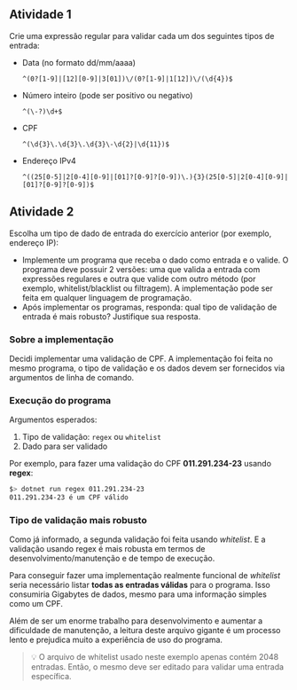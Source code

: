 ## Atividade 1

Crie uma expressão regular para validar cada um dos seguintes tipos de entrada:  

* Data (no formato dd/mm/aaaa)  
    ```regexp
    ^(0?[1-9]|[12][0-9]|3[01])\/(0?[1-9]|1[12])\/(\d{4})$
    ```
* Número inteiro (pode ser positivo ou negativo)  
    ```regexp
    ^(\-?)\d+$
    ```
* CPF  
    ```regexp
    ^(\d{3}\.\d{3}\.\d{3}\-\d{2}|\d{11})$
    ```
* Endereço IPv4  
    ```regexp
    ^((25[0-5]|2[0-4][0-9]|[01]?[0-9]?[0-9])\.){3}(25[0-5]|2[0-4][0-9]|[01]?[0-9]?[0-9])$
    ```

## Atividade 2

Escolha um tipo de dado de entrada do exercício anterior (por exemplo, endereço IP):
* Implemente um programa que receba o dado como entrada e o valide. O programa deve possuir 2 versões: uma que valida a entrada com expressões regulares e outra que valide com outro método (por exemplo, whitelist/blacklist ou filtragem). A implementação pode ser feita em qualquer linguagem de programação.
* Após implementar os programas, responda: qual tipo de validação de entrada é mais robusto? Justifique sua resposta.

### Sobre a implementação

Decidi implementar uma validação de CPF. A implementação foi feita no mesmo programa, o tipo de validação e os dados devem ser fornecidos via argumentos de linha de comando.

### Execução do programa

Argumentos esperados: 
1. Tipo de validação: `regex` ou `whitelist`
2. Dado para ser validado

Por exemplo, para fazer uma validação do CPF **011.291.234-23** usando **regex**:

```bash
$> dotnet run regex 011.291.234-23
011.291.234-23 é um CPF válido
```

### Tipo de validação mais robusto

Como já informado, a segunda validação foi feita usando _whitelist_. E a validação usando regex é mais robusta em termos de desenvolvimento/manutenção e de tempo de execução. 

Para conseguir fazer uma implementação realmente funcional de _whitelist_ seria necessário listar **todas as entradas  válidas** para o programa. Isso consumiria Gigabytes de dados, mesmo para uma informação simples como um CPF.

Além de ser um enorme trabalho para desenvolvimento e aumentar a dificuldade de manutenção, a leitura deste arquivo gigante é um processo lento e prejudica muito a experiência de uso do programa.

> 💡 O arquivo de whitelist usado neste exemplo apenas contém 2048 entradas. Então, o mesmo deve ser editado para validar uma entrada específica.
